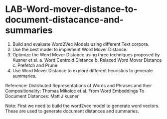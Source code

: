 # LAB-Word-mover-distance-to-document-distacance-and-summaries

1. Build and evaluate Word2Vec Models using different Text corpora.
2. Use the best model to implement Word Mover Distance.
3. Optimize the Word Mover Distance using three techniques
proposed by Kusner et al.
  a. Word Centroid Distance
  b. Relaxed Word Mover Distance  
  c. Prefetch and Prune
4. Use Word Mover Distance to explore different heuristics
to generate summaries.


Reference:
Distributed Representations of Words and Phrases and their Compositionality: Thomas Mikoloc et al.
From Word Embeddings To Document Distances: Matt J kusner

Note:
First we need to build the word2vec model to generate word vectors. These are used to generate document distances and summaries.
